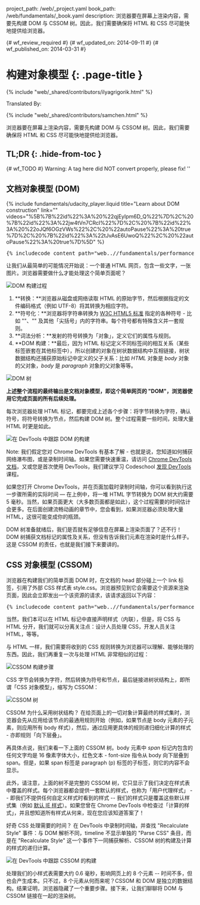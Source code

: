 project_path: /web/_project.yaml
book_path: /web/fundamentals/_book.yaml
description: 浏览器要在屏幕上渲染内容，需要先构建 DOM 与 CSSOM 树。因此，我们需要确保将 HTML 和 CSS 尽可能快地提供给浏览器。

{# wf_review_required #}
{# wf_updated_on: 2014-09-11 #}
{# wf_published_on: 2014-03-31 #}

# 构建对象模型 {: .page-title }

{% include "web/_shared/contributors/ilyagrigorik.html" %}


Translated By: 

{% include "web/_shared/contributors/samchen.html" %}



浏览器要在屏幕上渲染内容，需要先构建 DOM 与 CSSOM 树。因此，我们需要确保将 HTML 和 CSS 尽可能快地提供给浏览器。



## TL;DR {: .hide-from-toc }
{# wf_TODO #}
Warning: A tag here did NOT convert properly, please fix! ''


## 文档对象模型 (DOM)

{% include fundamentals/udacity_player.liquid title="Learn about DOM construction" link="" videos="%5B%7B%22id%22%3A%20%22qjEyIpm6D_Q%22%7D%2C%20%7B%22id%22%3A%22jw4tVn7CRcI%22%7D%2C%20%7B%22id%22%3A%20%22oJQf6OGzVWs%22%2C%20%22autoPause%22%3A%20true%7D%2C%20%7B%22id%22%3A%22tJvAsE6UwoQ%22%2C%20%22autoPause%22%3A%20true%7D%5D" %}

<pre class="prettyprint">
{% includecode content_path="web..//fundamentals/performance/critical-rendering-path/_code/basic_dom.html" region_tag="full" %}
</pre>

让我们从最简单的可能情况开始说：一个普通 HTML 网页，包含一些文字，一张图片。浏览器需要做什么才能处理这个简单页面呢？

<img src="images/full-process.png" alt="DOM 构建过程">

1. **转换：**浏览器从磁盘或网络读取 HTML 的原始字节，然后根据指定的文件编码格式（例如 UTF-8）将其转换为相应字符。
2. **符号化：**浏览器将字符串转换为 [W3C HTML5 标准](http://www.w3.org/TR/html5/) 指定的各种符号 - 比如 "<html>"、"<body>" 及其他「尖括号」内的字符串。每个符号都有特殊含义并一套规则。
3. **词法分析：**发射的符号转换为「对象」，定义它们的属性与规则。
4. **DOM 构建：**最后，因为 HTML 标记定义不同标签间的相互关系（某些标签嵌套在其他标签中），所以创建的对象在树状数据结构中互相链接，树状数据结构还捕获原始标记中定义的父子关系：比如 _HTML_ 对象是 _body_ 对象的父对象，_body_ 是 _paragraph_ 对象的父对象等等。

<img src="images/dom-tree.png" class="center" alt="DOM 树">

**上述整个流程的最终输出是文档对象模型，即这个简单网页的 "DOM"，浏览器使用它完成页面的所有后续处理。**

每次浏览器处理 HTML 标记，都要完成上述各个步骤：将字节转换为字符，确认符号，将符号转换为节点，然后构建 DOM 树。整个过程需要一些时间，处理大量 HTML 时更是如此。

<img src="images/dom-timeline.png" class="center" alt="在 DevTools 中跟踪 DOM 的构建">

<!-- TODO: Verify note type! -->
Note: 我们假定您对 Chrome DevTools 有基本了解 - 也就是说，您知道如何捕获网络瀑布图，或是录制时间轴。如果您需要快速重温，请访问 <a href="https://developer.chrome.com/devtools">Chrome DevTools 文档</a>，又或您是首次使用 DevTools，我们建议学习 Codeschool <a href="http://discover-devtools.codeschool.com/">发现 DevTools</a> 课程。

如果您打开 Chrome DevTools，并在页面加载时录制时间轴，你可以看到执行这一步骤所需的实际时间 &mdash; 在上例中，将一堆 HTML 字节转换为 DOM 树大约需要 5 毫秒。当然，如果页面更大（大多数页面都是如此），这个过程需要的时间估计会更多。在后面创建流畅动画的章节中，您会看到，如果浏览器必须处理大量 HTML，这很可能变成你的瓶颈。

DOM 树准备就绪后，我们是否就有足够信息在屏幕上渲染页面了？还不行！DOM 树捕获文档标记的属性及关系，但没有告诉我们元素在渲染时是什么样子。这是 CSSOM 的责任，也就是我们接下来要讲的。

## CSS 对象模型 (CSSOM)

浏览器在构建我们的简单页面 DOM 时，在文档的 head 部分碰上一个 link 标签，引用了外部 CSS 样式表 style.css。浏览器预见到它会需要这个资源来渲染页面，因此会立即发出一个该资源的请求，该请求返回以下内容：

<pre class="prettyprint">
{% includecode content_path="web..//fundamentals/performance/critical-rendering-path/_code/style.css" region_tag="full" lang=css %}
</pre>

当然，我们本可以在 HTML 标记中直接声明样式（内联），但是，将 CSS 与 HTML 分开，我们就可以分离关注点：设计人员处理 CSS，开发人员关注 HTML，等等。

与 HTML 一样，我们需要将收到的 CSS 规则转换为浏览器可以理解、能够处理的东西。因此，我们再重复一次与处理 HTML 非常相似的过程：

<img src="images/cssom-construction.png" class="center" alt="CSSOM 构建步骤">

CSS 字节会转换为字符，然后转换为符号和节点，最后链接进树状结构上，即所谓「CSS 对象模型」，缩写为 CSSOM：

<img src="images/cssom-tree.png" class="center" alt="CSSOM 树">

CSSOM 为什么采用树状结构？ 在给页面上的一切对象计算最终的样式集时，浏览器会先从应用给该节点的最通用规则开始（例如，如果节点是 body 元素的子元素，则应用所有 body 样式），然后，通过应用更具体的规则递归细化计算的样式 - 亦即规则「向下层叠」。

再具体点说，我们来看一下上面的 CSSOM 树。body 元素中 _span_ 标记内包含的任何文字均是 16 像素字体大小，红色文本 - font-size 指令从 body 向下层叠到 span。但是，如果 span 标签是 paragraph (p) 标签的子标签，则它的内容不会显示。

此外，请注意，上面的树不是完整的 CSSOM 树，它只显示了我们决定在样式表中覆盖的样式。每个浏览器都会提供一套默认的样式，也称为「用户代理样式」 -- 即我们不提供任何自定义样式时看到的样式 -- 我们的样式只是覆盖这些默认样式集（例如 [默认 IE 样式](http://www.iecss.com/)）。如果您曾在 Chrome DevTools 中检查过「计算的样式」，并且想知道所有样式从何来，现在您应该知道答案了！

好奇 CSS 处理需要的时间？ 在 DevTools 中录制时间轴，并查找 "Recalculate Style" 事件：与 DOM 解析不同，timeline 不显示单独的 "Parse CSS" 条目，而是在 "Recalculate Style" 这一个事件下一同捕获解析、CSSOM 树的构建及计算的样式的递归计算。

<img src="images/cssom-timeline.png" class="center" alt="在 DevTools 中跟踪 CSSOM 的构建">

处理我们的小样式表需要大约 0.6 毫秒，影响网页上的 8 个元素 -- 时间不多，但也会产生成本。只不过，8 个元素从何而来呢？CSSOM 和 DOM 是独立的数据结构。结果证明，浏览器隐藏了一个重要步骤。接下来，让我们聊聊将 DOM 与 CSSOM 链接在一起的渲染树。



